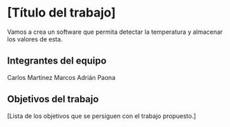 # [Título del trabajo]

Vamos a crea un  software que permita detectar la temperatura y almacenar los valores de esta. 

## Integrantes del equipo

Carlos Martínez Marcos
Adrián  Paona  

## Objetivos del trabajo

[Lista de los objetivos que se persiguen con el trabajo propuesto.]
